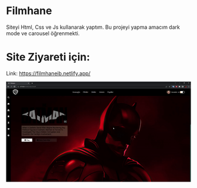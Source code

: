 # Filmhane

Siteyi Html, Css ve Js kullanarak yaptım. Bu projeyi yapma amacım dark mode ve carousel öğrenmekti.

# Site Ziyareti için: 

Link: https://filmhaneib.netlify.app/

![](/filmhane.gif)
